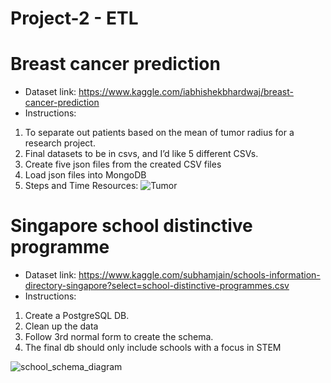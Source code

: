 # Project-2 - ETL
# Breast cancer prediction

* Dataset link: https://www.kaggle.com/iabhishekbhardwaj/breast-cancer-prediction
* Instructions:

1. To separate out patients based on the mean of tumor radius for a research project.
2. Final datasets to be in csvs, and I’d like 5 different CSVs.
3. Create five json files from the created CSV files
4. Load json files into MongoDB
5. Steps and Time Resources:
![Tumor](https://user-images.githubusercontent.com/83611005/134525210-daa58181-adef-4153-bae3-3ad589dba3fe.png)


# Singapore school distinctive programme

* Dataset link: https://www.kaggle.com/subhamjain/schools-information-directory-singapore?select=school-distinctive-programmes.csv
* Instructions:
 
1. Create a PostgreSQL DB.
2. Clean up the data
3. Follow 3rd normal form to create the schema.
4. The final db should only include schools with a focus in STEM

![school_schema_diagram](https://user-images.githubusercontent.com/83611005/144691468-c2713e54-a58f-4299-96cc-f0aa374a644b.png)

